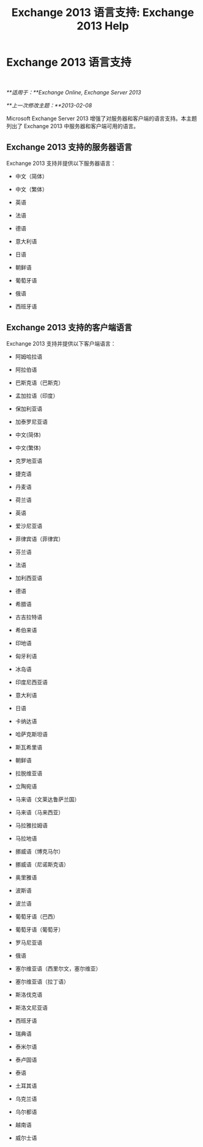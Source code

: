 ﻿---
title: 'Exchange 2013 语言支持: Exchange 2013 Help'
TOCTitle: Exchange 2013 语言支持
ms:assetid: 934686fb-53a2-4b13-aaf0-498e4011d61a
ms:mtpsurl: https://technet.microsoft.com/zh-cn/library/Dd298152(v=EXCHG.150)
ms:contentKeyID: 50491187
ms.date: 01/11/2018
mtps_version: v=EXCHG.150
ms.translationtype: HT
---

# Exchange 2013 语言支持

 

_**适用于：**Exchange Online, Exchange Server 2013_

_**上一次修改主题：**2013-02-08_

Microsoft Exchange Server 2013 增强了对服务器和客户端的语言支持。本主题列出了 Exchange 2013 中服务器和客户端可用的语言。

## Exchange 2013 支持的服务器语言

Exchange 2013 支持并提供以下服务器语言：

  - 中文（简体）

  - 中文（繁体）

  - 英语

  - 法语

  - 德语

  - 意大利语

  - 日语

  - 朝鲜语

  - 葡萄牙语

  - 俄语

  - 西班牙语

## Exchange 2013 支持的客户端语言

Exchange 2013 支持并提供以下客户端语言：

  - 阿姆哈拉语

  - 阿拉伯语

  - 巴斯克语（巴斯克）

  - 孟加拉语（印度）

  - 保加利亚语

  - 加泰罗尼亚语

  - 中文(简体)

  - 中文(繁体)

  - 克罗地亚语

  - 捷克语

  - 丹麦语

  - 荷兰语

  - 英语

  - 爱沙尼亚语

  - 菲律宾语（菲律宾）

  - 芬兰语

  - 法语

  - 加利西亚语

  - 德语

  - 希腊语

  - 古吉拉特语

  - 希伯来语

  - 印地语

  - 匈牙利语

  - 冰岛语

  - 印度尼西亚语

  - 意大利语

  - 日语

  - 卡纳达语

  - 哈萨克斯坦语

  - 斯瓦希里语

  - 朝鲜语

  - 拉脱维亚语

  - 立陶宛语

  - 马来语（文莱达鲁萨兰国）

  - 马来语（马来西亚）

  - 马拉雅拉姆语

  - 马拉地语

  - 挪威语（博克马尔）

  - 挪威语（尼诺斯克语）

  - 奥里雅语

  - 波斯语

  - 波兰语

  - 葡萄牙语（巴西）

  - 葡萄牙语（葡萄牙）

  - 罗马尼亚语

  - 俄语

  - 塞尔维亚语（西里尔文，塞尔维亚）

  - 塞尔维亚语（拉丁语）

  - 斯洛伐克语

  - 斯洛文尼亚语

  - 西班牙语

  - 瑞典语

  - 泰米尔语

  - 泰卢固语

  - 泰语

  - 土耳其语

  - 乌克兰语

  - 乌尔都语

  - 越南语

  - 威尔士语

